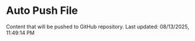 # Auto Push File

Content that will be pushed to GitHub repository.
Last updated: 08/13/2025, 11:49:14 PM